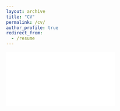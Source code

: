 ```yaml
---
layout: archive
title: "CV"
permalink: /cv/
author_profile: true
redirect_from:
  - /resume
---
```


<object data="../files/APTE_CV.pdf" type="application/pdf" width="700px" height="700px">
    <embed src="../files/APTE_CV.pdf" type="application/pdf" />
<!--         <p>This browser does not support PDFs. Please download the PDF to view it: <a href="../files/cv.pdf">Download PDF</a>.</p> -->
    <!--</embed>-->
</object>
